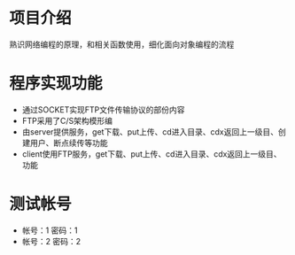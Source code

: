 # 项目介绍
熟识网络编程的原理，和相关函数使用，细化面向对象编程的流程
# 程序实现功能
* 通过SOCKET实现FTP文件传输协议的部份内容
* FTP采用了C/S架构模形编
* 由server提供服务，get下载、put上传、cd进入目录、cdx返回上一级目、创建用户、断点续传等功能
* client使用FTP服务，get下载、put上传、cd进入目录、cdx返回上一级目、功能
# 测试帐号
* 帐号：1 密码：1
* 帐号：2 密码：2

